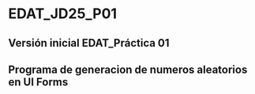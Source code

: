 # EDAT_JD25_P01

## Versión inicial EDAT_Práctica 01

## Programa de generacion de numeros aleatorios en UI Forms
